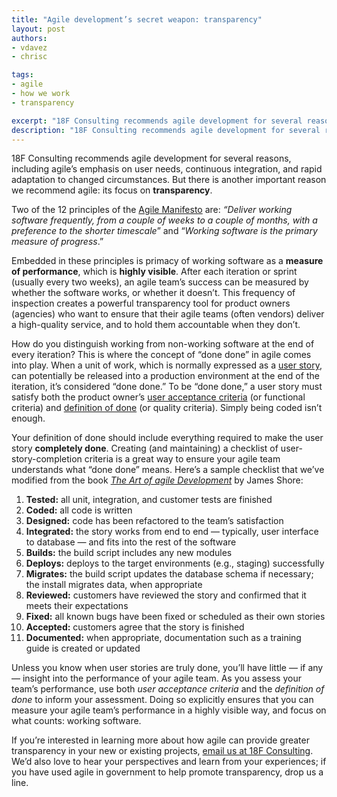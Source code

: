 ```yaml
---
title: "Agile development’s secret weapon: transparency"
layout: post
authors:
- vdavez
- chrisc

tags:
- agile
- how we work
- transparency

excerpt: "18F Consulting recommends agile development for several reasons, including agile’s emphasis on user needs, continuous integration, and rapid adaptation to changed circumstances. But there is another important reason we recommend agile: its focus on transparency."
description: "18F Consulting recommends agile development for several reasons, including agile’s emphasis on user needs, continuous integration, and rapid adaptation to changed circumstances. But there is another important reason we recommend agile: its focus on transparency."
---
```

18F Consulting recommends agile
development for several reasons, including agile’s emphasis on user
needs, continuous integration, and rapid adaptation to changed
circumstances. But there is another important reason we recommend agile:
its focus on **transparency**.

Two of the 12 principles of the [Agile
Manifesto](http://agilemanifesto.org/principles.html) are: *“Deliver
working software frequently, from a couple of weeks to a couple of
months, with a preference to the shorter timescale*” and “*Working
software is the primary measure of progress*.”

Embedded in these principles is primacy of working software as a
**measure of performance**, which is **highly visible**. After each
iteration or sprint (usually every two weeks), an agile team’s success
can be measured by whether the software works, or whether it doesn’t.
This frequency of inspection creates a powerful transparency tool for
product owners (agencies) who want to ensure that their agile teams
(often vendors) deliver a high-quality service, and to hold them
accountable when they don’t.

How do you distinguish working from non-working software at the end of
every iteration? This is where the concept of “done done” in agile comes
into play. When a unit of work, which is normally expressed as a [user
story](http://guide.agilealliance.org/guide/user-stories.html), can
potentially be released into a production environment at the end of the
iteration, it’s considered “done done.” To be “done done,” a user story
must satisfy both the product owner’s [user acceptance
criteria](http://www.leadingagile.com/2014/09/acceptance-criteria/) (or
functional criteria) and [definition of
done](https://www.scrumalliance.org/community/articles/2008/september/what-is-definition-of-done-(dod))
(or quality criteria). Simply being coded isn’t enough.

Your definition of done should include everything required to make the
user story **completely done**. Creating (and maintaining) a checklist
of user-story-completion criteria is a great way to ensure your agile
team understands what “done done” means. Here’s a sample checklist that
we’ve modified from the book [*The Art of agile
Development*](http://www.jamesshore.com/Agile-Book/) by James Shore:

1.  **Tested:** all unit, integration, and customer tests are finished
2.  **Coded:** all code is written
3.  **Designed:** code has been refactored to the team’s satisfaction
4.  **Integrated:** the story works from end to end — typically, user interface to database — and fits into the rest of the software
5.  **Builds:** the build script includes any new modules
6.  **Deploys:** deploys to the target environments (e.g., staging) successfully
7.  **Migrates:** the build script updates the database schema if necessary; the install migrates data, when appropriate
8.  **Reviewed:** customers have reviewed the story and confirmed that it meets their expectations
9.  **Fixed:** all known bugs have been fixed or scheduled as their own stories
10. **Accepted:** customers agree that the story is finished
11. **Documented:** when appropriate, documentation such as a training guide is created or updated

Unless you know when user stories are truly done, you’ll have little —
if any — insight into the performance of your agile team. As you assess
your team’s performance, use both *user acceptance criteria* and the
*definition of done* to inform your assessment. Doing so explicitly
ensures that you can measure your agile team’s performance in a highly
visible way, and focus on what counts: working software.

If you’re interested in learning more about how agile can provide
greater transparency in your new or existing projects, [email us at 18F
Consulting](mailto:Inquiries18F@gsa.gov). We’d also love to hear your
perspectives and learn from your experiences; if you have used agile in
government to help promote transparency, drop us a line.
